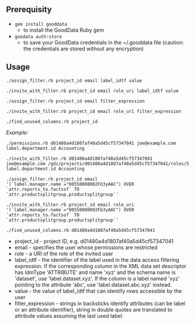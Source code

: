 ## Prerequisity

 * `gem install gooddata`
    * to install the GoodData Ruby gem
 * `goodata auth:store` 
    * to save your GoodData credentials in the ~/.gooddata file (caution: the credentials are stored without any encryption)

## Usage

`./assign_filter.rb project_id email label_idtf value`

`./invite_with_filter.rb project_id email role_uri label_idtf value`

`./assign_filter.rb project_id email filter_expression`

`./invite_with_filter.rb project_id email role_uri filter_expression`

`./find_unused_columns.rb project_id`

*Example:*

`./permissions.rb d01480a4d1807af40a5d45cf57347041 joe@example.com label.department.id Accounting`

`./invite_with_filter.rb d01480a4d1807af40a5d45cf57347041 joe@example.com /gdc/projects/d01480a4d1807af40a5d45cf57347041/roles/5 label.department.id Accounting`

``./assign_filter.rb project_id email '(`label.manager.name`="00550000002Fb3yAAC") OVER `attr.reports_to.factsof` TO `attr.productsplitgroup.productsplitgroup`' ``

``./invite_with_filter.rb project_id email role_uri '(`label.manager.name`="00550000002Fb3yAAC") OVER `attr.reports_to.factsof` TO `attr.productsplitgroup.productsplitgroup`' ``


`./find_unused_columns.rb d01480a4d1807af40a5d45cf57347041`

 * project_id - project ID, e.g. d01480a4d1807af40a5d45cf57347041
 * email      - specifies the user whose permissions are restricted
 * role       - a URI of the role of the invited user
 * label_idtf - the identifier of the label used in the data access
                filtering expression.
                If the corresponding column in the XML data set
                descriptor has ldmType 'ATTRIBUTE' and name 'xyz' and
                the schema name is 'dataset', use 'label.dataset.xyz'.
                If the column is a label named 'xyz' pointing to the
                attribute 'abc', use 'label.dataset.abc.xyz' instead.
 * value      - the value of label_idtf that can identify rows
                accessible by the user
 * filter_expression - strings in backsticks identify attributes (can be 
                label or an attribute identifier), string in 
                double quotes are translated to attribute values
                assuming the last used label.


